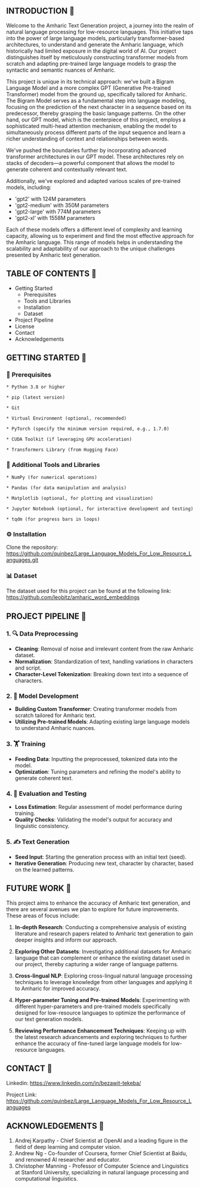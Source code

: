 ## **INTRODUCTION** 📖 
Welcome to the Amharic Text Generation project, a journey into the realm of natural language processing for low-resource languages. This initiative taps into the power of large language models, particularly transformer-based architectures, to understand and generate the Amharic language, which historically had limited exposure in the digital world of AI. Our project distinguishes itself by meticulously constructing transformer models from scratch and adapting pre-trained large language models to grasp the syntactic and semantic nuances of Amharic. 

This project is unique in its technical approach: we've built a Bigram Language Model and a more complex GPT (Generative Pre-trained Transformer) model from the ground up, specifically tailored for Amharic. The Bigram Model serves as a fundamental step into language modeling, focusing on the prediction of the next character in a sequence based on its predecessor, thereby grasping the basic language patterns. On the other hand, our GPT model, which is the centerpiece of this project, employs a sophisticated multi-head attention mechanism, enabling the model to simultaneously process different parts of the input sequence and learn a richer understanding of context and relationships between words.

We've pushed the boundaries further by incorporating advanced transformer architectures in our GPT model. These architectures rely on stacks of decoders—a powerful component that allows the model to generate coherent and contextually relevant text.

Additionally, we've explored and adapted various scales of pre-trained models, including:
* 'gpt2' with 124M parameters
* 'gpt2-medium' with 350M parameters
* 'gpt2-large' with 774M parameters
* 'gpt2-xl' with 1558M parameters

Each of these models offers a different level of complexity and learning capacity, allowing us to experiment and find the most effective approach for the Amharic language. This range of models helps in understanding the scalability and adaptability of our approach to the unique challenges presented by Amharic text generation.

## **TABLE OF CONTENTS** 📑
* Getting Started
   * Prerequisites
   * Tools and Libraries
   * Installation
   * Dataset
* Project Pipeline
* License
* Contact
* Acknowledgements

## **GETTING STARTED** 🚀 
### 🔧 **Prerequisites** 
    
    * Python 3.8 or higher
    
    * pip (latest version)
    
    * Git
    
    * Virtual Environment (optional, recommended)
    
    * PyTorch (specify the minimum version required, e.g., 1.7.0)
    
    * CUDA Toolkit (if leveraging GPU acceleration)
    
    * Transformers Library (from Hugging Face)
    
### 🧰 **Additional Tools and Libraries** 

    * NumPy (for numerical operations)
    
    * Pandas (for data manipulation and analysis)
    
    * Matplotlib (optional, for plotting and visualization)
    
    * Jupyter Notebook (optional, for interactive development and testing)
    
    * tqdm (for progress bars in loops)
    
### ⚙️ **Installation**

Clone the repository: 
https://github.com/quinbez/Large_Language_Models_For_Low_Resource_Languages.git

### 📊 **Dataset**
The dataset used for this project can be found at the following link:
https://github.com/leobitz/amharic_word_embeddings

##  PROJECT PIPELINE 🔀
### 1. 🔍 **Data Preprocessing**
* **Cleaning**: Removal of noise and irrelevant content from the raw Amharic dataset.
* **Normalization**: Standardization of text, handling variations in characters and script.
* **Character-Level Tokenization**: Breaking down text into a sequence of characters.
### 2. 🧠 **Model Development**
* **Building Custom Transformer**: Creating transformer models from scratch tailored for Amharic text.
* **Utilizing Pre-trained Models**: Adapting existing large language models to understand Amharic nuances.
### 3. 🏋️ **Training**
* **Feeding Data**: Inputting the preprocessed, tokenized data into the model.
* **Optimization**: Tuning parameters and refining the model's ability to generate coherent text.
### 4. 🔬 **Evaluation and Testing**
* **Loss Estimation**: Regular assessment of model performance during training.
* **Quality Checks**: Validating the model's output for accuracy and linguistic consistency.
### 5. ✍️ **Text Generation**
* **Seed Input**: Starting the generation process with an initial text (seed).
* **Iterative Generation**: Producing new text, character by character, based on the learned patterns.

## **FUTURE WORK** 🔮 
This project aims to enhance the accuracy of Amharic text generation, and there are several avenues we plan to explore for future improvements. These areas of focus include:

1. **In-depth Research**: Conducting a comprehensive analysis of existing literature and research papers related to Amharic text generation to gain deeper insights and inform our approach.

2. **Exploring Other Datasets**: Investigating additional datasets for Amharic language that can complement or enhance the existing dataset used in our project, thereby capturing a wider range of language patterns.

3. **Cross-lingual NLP**: Exploring cross-lingual natural language processing techniques to leverage knowledge from other languages and applying it to Amharic for improved accuracy.

4. **Hyper-parameter Tuning and Pre-trained Models**: Experimenting with different hyper-parameters and pre-trained models specifically designed for low-resource languages to optimize the performance of our text generation models.

5. **Reviewing Performance Enhancement Techniques**: Keeping up with the latest research advancements and exploring techniques to further enhance the accuracy of fine-tuned large language models for low-resource languages.


## **CONTACT** 📧
Linkedin: https://www.linkedin.com/in/bezawit-tekeba/

Project Link: https://github.com/quinbez/Large_Language_Models_For_Low_Resource_Languages

## **ACKNOWLEDGEMENTS** 🙏
1. Andrej Karpathy - Chief Scientist at OpenAI and a leading figure in the field of deep learning and computer vision.
2. Andrew Ng - Co-founder of Coursera, former Chief Scientist at Baidu, and renowned AI researcher and educator.
3. Christopher Manning - Professor of Computer Science and Linguistics at Stanford University, specializing in natural language processing and computational linguistics.
